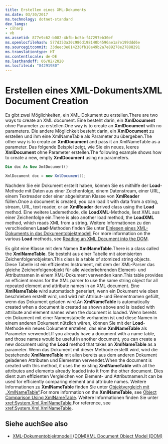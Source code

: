 ```yaml
---
title: Erstellen eines XML-Dokuments
ms.date: 03/30/2017
ms.technology: dotnet-standard
dev_langs:
- csharp
- vb
ms.assetid: 877e9c62-b082-4bfb-bc5b-f47297eb30ef
ms.openlocfilehash: 577d353a30c986d198140b4596ae1a7e199ddd6e
ms.sourcegitcommit: 33deec3e814238fb18a49b2a7e89278e27888291
ms.translationtype: HT
ms.contentlocale: de-DE
ms.lasthandoff: 06/02/2020
ms.locfileid: "84291980"
---
```

# <a name="xml-document-creation"></a><span data-ttu-id="4a9df-102">Erstellen eines XML-Dokuments</span><span class="sxs-lookup"><span data-stu-id="4a9df-102">XML Document Creation</span></span>
<span data-ttu-id="4a9df-103">Es gibt zwei Möglichkeiten, ein XML-Dokument zu erstellen.</span><span class="sxs-lookup"><span data-stu-id="4a9df-103">There are two ways to create an XML document.</span></span> <span data-ttu-id="4a9df-104">Eine besteht darin, ein **XmlDocument** ohne Parameter zu erstellen.</span><span class="sxs-lookup"><span data-stu-id="4a9df-104">One way is to create an **XmlDocument** with no parameters.</span></span> <span data-ttu-id="4a9df-105">Die andere Möglichkeit besteht darin, ein **XmlDocument** zu erstellen und ihm eine XmlNameTable als Parameter zu übergeben.</span><span class="sxs-lookup"><span data-stu-id="4a9df-105">The other way is to create an **XmlDocument** and pass it an XmlNameTable as a parameter.</span></span> <span data-ttu-id="4a9df-106">Das folgende Beispiel zeigt, wie Sie ein neues, leeres **XmlDocument** ohne Parameter erstellen.</span><span class="sxs-lookup"><span data-stu-id="4a9df-106">The following example shows how to create a new, empty **XmlDocument** using no parameters.</span></span>  
  
```vb  
Dim doc As New XmlDocument()  
```  
  
```csharp  
XmlDocument doc = new XmlDocument();  
```  
  
 <span data-ttu-id="4a9df-107">Nachdem Sie ein Dokument erstellt haben, können Sie es mithilfe der **Load**-Methode mit Daten aus einer Zeichenfolge, einem Datenstream, einer URL, einem Textreader oder einer abgeleiteten Klasse von **XmlReader** füllen.</span><span class="sxs-lookup"><span data-stu-id="4a9df-107">Once a document is created, you can load it with data from a string, stream, URL, text reader, or an **XmlReader** derived class using the **Load** method.</span></span> <span data-ttu-id="4a9df-108">Eine weitere Lademethode, die **LoadXML**-Methode, liest XML aus einer Zeichenfolge ein.</span><span class="sxs-lookup"><span data-stu-id="4a9df-108">There is also another load method, the **LoadXML** method, which reads XML from a string.</span></span> <span data-ttu-id="4a9df-109">Weitere Informationen zu den verschiedenen **Load**-Methoden finden Sie unter [Einlesen eines XML-Dokuments in das Dokumentobjektmodell](reading-an-xml-document-into-the-dom.md).</span><span class="sxs-lookup"><span data-stu-id="4a9df-109">For more information on the various **Load** methods, see [Reading an XML Document into the DOM](reading-an-xml-document-into-the-dom.md).</span></span>  
  
 <span data-ttu-id="4a9df-110">Es gibt eine Klasse mit dem Namen **XmlNameTable**.</span><span class="sxs-lookup"><span data-stu-id="4a9df-110">There is a class called the **XmlNameTable**.</span></span> <span data-ttu-id="4a9df-111">Sie besteht aus einer Tabelle mit atomisierten Zeichenfolgenobjekten.</span><span class="sxs-lookup"><span data-stu-id="4a9df-111">This class is a table of atomized string objects.</span></span> <span data-ttu-id="4a9df-112">Diese Tabelle ist ein effizientes Instrument, mit dem der XML-Parser das gleiche Zeichenfolgenobjekt für alle wiederkehrenden Element- und Attributnamen in einem XML-Dokument verwenden kann.</span><span class="sxs-lookup"><span data-stu-id="4a9df-112">This table provides an efficient means for the XML parser to use the same string object for all repeated element and attribute names in an XML document.</span></span> <span data-ttu-id="4a9df-113">Eine **XmlNameTable** wird automatisch generiert, wenn ein Dokument wie oben beschrieben erstellt wird, und wird mit Attribut- und Elementnamen gefüllt, wenn das Dokument geladen wird.</span><span class="sxs-lookup"><span data-stu-id="4a9df-113">An **XmlNameTable** is automatically created when a document is created as shown above and is loaded with attribute and element names when the document is loaded.</span></span> <span data-ttu-id="4a9df-114">Wenn bereits ein Dokument mit einer Namenstabelle vorhanden ist und diese Namen in einem anderen Dokument nützlich wären, können Sie mit der **Load**-Methode ein neues Dokument erstellen, das eine **XmlNameTable** als Parameter verwendet.</span><span class="sxs-lookup"><span data-stu-id="4a9df-114">If you already have a document with a name table, and those names would be useful in another document, you can create a new document using the **Load** method that takes an **XmlNameTable** as a parameter.</span></span> <span data-ttu-id="4a9df-115">Wenn das Dokument mit dieser Methode erstellt wird, wird die bestehende **XmlNameTable** mit allen bereits aus dem anderen Dokument geladenen Attributen und Elementen verwendet.</span><span class="sxs-lookup"><span data-stu-id="4a9df-115">When the document is created with this method, it uses the existing **XmlNameTable** with all the attributes and elements already loaded into it from the other document.</span></span> <span data-ttu-id="4a9df-116">Dies dient zum effizienten Vergleichen von Element- und Attributnamen.</span><span class="sxs-lookup"><span data-stu-id="4a9df-116">It can be used for efficiently comparing element and attribute names.</span></span> <span data-ttu-id="4a9df-117">Weitere Informationen zu **XmlNameTable** finden Sie unter [Objektvergleich mit „XmlNameTable“](object-comparison-using-xmlnametable.md).</span><span class="sxs-lookup"><span data-stu-id="4a9df-117">For more information on the **XmlNameTable**, see [Object Comparison Using XmlNameTable](object-comparison-using-xmlnametable.md).</span></span> <span data-ttu-id="4a9df-118">Weitere Informationen finden Sie unter <xref:System.Xml.XmlNameTable>.</span><span class="sxs-lookup"><span data-stu-id="4a9df-118">For reference, see <xref:System.Xml.XmlNameTable>.</span></span>  
  
## <a name="see-also"></a><span data-ttu-id="4a9df-119">Siehe auch</span><span class="sxs-lookup"><span data-stu-id="4a9df-119">See also</span></span>

- [<span data-ttu-id="4a9df-120">XML-Dokumentobjektmodell (DOM)</span><span class="sxs-lookup"><span data-stu-id="4a9df-120">XML Document Object Model (DOM)</span></span>](xml-document-object-model-dom.md)
